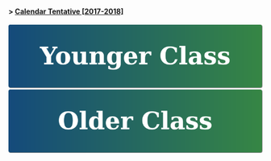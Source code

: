 #### > <a href="https://drive.google.com/file/d/0B4I00_1XboXsYTlGLU5VbUo4WWs/view?usp=sharing" target="_blank">Calendar Tentative [2017-2018]</a>
[![Younger Class](https://raw.githubusercontent.com/isocia/isocia.github.io/master/Younger.png)](https://isocia.github.io/YoungerClass)
[![Older Class](https://raw.githubusercontent.com/isocia/isocia.github.io/master/Older.png)](https://isocia.github.io/OlderClass)
